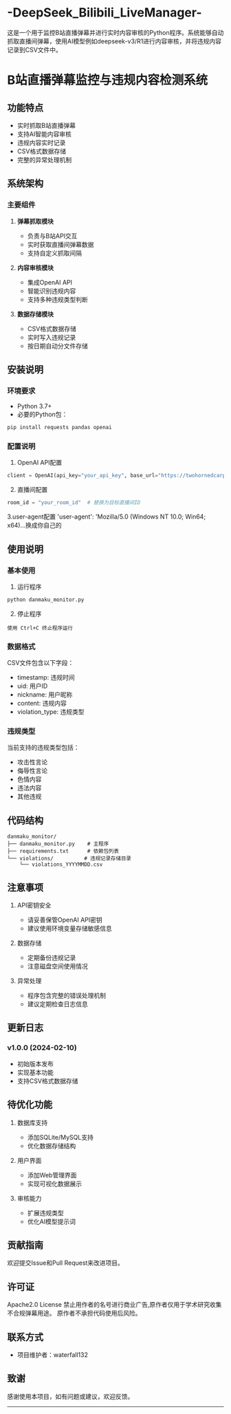 # -DeepSeek_Bilibili_LiveManager-
这是一个用于监控B站直播弹幕并进行实时内容审核的Python程序。系统能够自动抓取直播间弹幕，使用AI模型例如deepseek-v3/R1进行内容审核，并将违规内容记录到CSV文件中。
# B站直播弹幕监控与违规内容检测系统


## 功能特点
- 实时抓取B站直播弹幕
- 支持AI智能内容审核
- 违规内容实时记录
- CSV格式数据存储
- 完整的异常处理机制

## 系统架构
### 主要组件
1. **弹幕抓取模块**
   - 负责与B站API交互
   - 实时获取直播间弹幕数据
   - 支持自定义抓取间隔

2. **内容审核模块**
   - 集成OpenAI API
   - 智能识别违规内容
   - 支持多种违规类型判断

3. **数据存储模块**
   - CSV格式数据存储
   - 实时写入违规记录
   - 按日期自动分文件存储

## 安装说明
### 环境要求
- Python 3.7+
- 必要的Python包：
```bash
pip install requests pandas openai
```

### 配置说明
1. OpenAI API配置
```python
client = OpenAI(api_key="your_api_key", base_url="https://twohornedcarp.com/v1")这里替换成官方的openai key或者Deepseek官方api key以及url
```

2. 直播间配置
```python
room_id = "your_room_id"  # 替换为目标直播间ID
```
3.user-agent配置
'user-agent': 'Mozilla/5.0 (Windows NT 10.0; Win64; x64)...换成你自己的


## 使用说明
### 基本使用
1. 运行程序
```bash
python danmaku_monitor.py
```

2. 停止程序
```
使用 Ctrl+C 终止程序运行
```

### 数据格式
CSV文件包含以下字段：
- timestamp: 违规时间
- uid: 用户ID
- nickname: 用户昵称
- content: 违规内容
- violation_type: 违规类型

### 违规类型
当前支持的违规类型包括：
- 攻击性言论
- 侮辱性言论
- 色情内容
- 违法内容
- 其他违规

## 代码结构
```
danmaku_monitor/
├── danmaku_monitor.py    # 主程序
├── requirements.txt      # 依赖包列表
└── violations/          # 违规记录存储目录
    └── violations_YYYYMMDD.csv
```


## 注意事项
1. API密钥安全
   - 请妥善保管OpenAI API密钥
   - 建议使用环境变量存储敏感信息

2. 数据存储
   - 定期备份违规记录
   - 注意磁盘空间使用情况

3. 异常处理
   - 程序包含完整的错误处理机制
   - 建议定期检查日志信息

## 更新日志
### v1.0.0 (2024-02-10)
- 初始版本发布
- 实现基本功能
- 支持CSV格式数据存储

## 待优化功能
1. 数据库支持
   - 添加SQLite/MySQL支持
   - 优化数据存储结构

2. 用户界面
   - 添加Web管理界面
   - 实现可视化数据展示

3. 审核能力
   - 扩展违规类型
   - 优化AI模型提示词

## 贡献指南
欢迎提交Issue和Pull Request来改进项目。

## 许可证
Apache2.0 License
禁止用作者的名号进行商业广告,原作者仅用于学术研究收集不合规弹幕用途。
原作者不承担代码使用后风险。

## 联系方式
- 项目维护者：waterfall132


## 致谢
感谢使用本项目，如有问题或建议，欢迎反馈。

---

